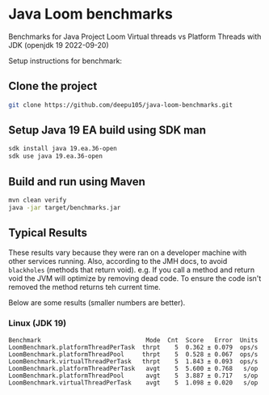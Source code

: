 # Java Loom benchmarks

Benchmarks for Java Project Loom Virtual threads vs Platform Threads with JDK (openjdk 19 2022-09-20)

Setup instructions for benchmark:

## Clone the project

```bash
git clone https://github.com/deepu105/java-loom-benchmarks.git
```

## Setup Java 19 EA build using SDK man

```bash
sdk install java 19.ea.36-open
sdk use java 19.ea.36-open
```

## Build and run using Maven

```bash
mvn clean verify
java -jar target/benchmarks.jar
```

## Typical Results

These results vary because they were ran on a developer machine with other services running. Also, according to the JMH
docs, to avoid `blackholes` (methods that return void). e.g. If you call a method and return void the JVM will optimize
by removing dead code. To ensure the code isn't removed the method returns teh current time.

Below are some results (smaller numbers are better).

### Linux (JDK 19)

```text
Benchmark                             Mode  Cnt  Score   Error  Units
LoomBenchmark.platformThreadPerTask  thrpt    5  0.362 ± 0.079  ops/s
LoomBenchmark.platformThreadPool     thrpt    5  0.528 ± 0.067  ops/s
LoomBenchmark.virtualThreadPerTask   thrpt    5  1.843 ± 0.093  ops/s
LoomBenchmark.platformThreadPerTask   avgt    5  5.600 ± 0.768   s/op
LoomBenchmark.platformThreadPool      avgt    5  3.887 ± 0.717   s/op
LoomBenchmark.virtualThreadPerTask    avgt    5  1.098 ± 0.020   s/op
```
